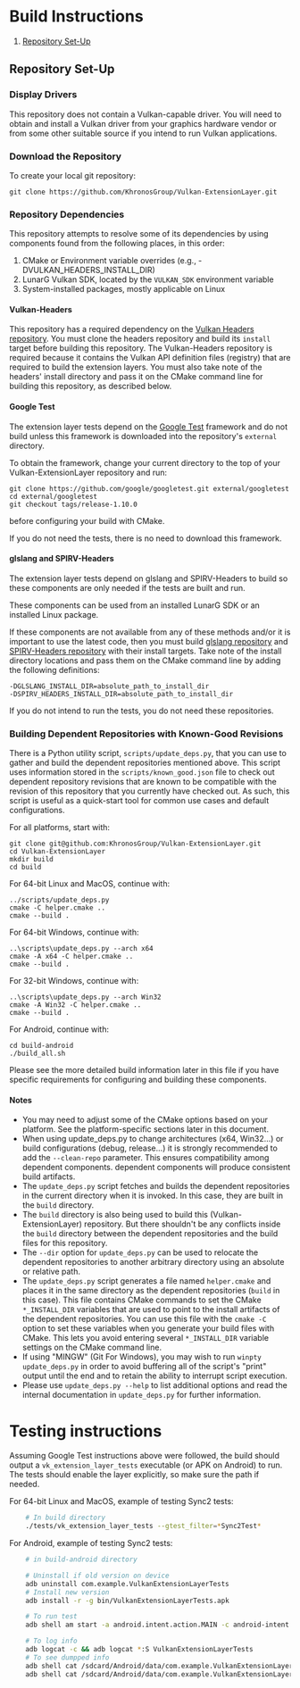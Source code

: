 # Build Instructions

1. [Repository Set-Up](#repository-set-up)

## Repository Set-Up

### Display Drivers

This repository does not contain a Vulkan-capable driver. You will need to
obtain and install a Vulkan driver from your graphics hardware vendor or from
some other suitable source if you intend to run Vulkan applications.

### Download the Repository

To create your local git repository:

    git clone https://github.com/KhronosGroup/Vulkan-ExtensionLayer.git

### Repository Dependencies

This repository attempts to resolve some of its dependencies by using
components found from the following places, in this order:

1. CMake or Environment variable overrides (e.g., -DVULKAN_HEADERS_INSTALL_DIR)
1. LunarG Vulkan SDK, located by the `VULKAN_SDK` environment variable
1. System-installed packages, mostly applicable on Linux

#### Vulkan-Headers

This repository has a required dependency on the
[Vulkan Headers repository](https://github.com/KhronosGroup/Vulkan-Headers).
You must clone the headers repository and build its `install` target before
building this repository. The Vulkan-Headers repository is required because it
contains the Vulkan API definition files (registry) that are required to build
the extension layers. You must also take note of the headers' install
directory and pass it on the CMake command line for building this repository,
as described below.

#### Google Test

The extension layer tests depend on the
[Google Test](https://github.com/google/googletest)
framework and do not build unless this framework is downloaded into the
repository's `external` directory.

To obtain the framework, change your current directory to the top of your
Vulkan-ExtensionLayer repository and run:

    git clone https://github.com/google/googletest.git external/googletest
    cd external/googletest
    git checkout tags/release-1.10.0

before configuring your build with CMake.

If you do not need the tests, there is no need to download this
framework.

#### glslang and SPIRV-Headers

The extension layer tests depend on glslang and SPIRV-Headers to build
so these components are only needed if the tests are built and run.

These components can be used from an installed LunarG SDK or an installed Linux package.

If these components are not available from any of these methods and/or it is important
to use the latest code, then you must build
[glslang repository](https://github.com/KhronosGroup/glslang.git)
and
[SPIRV-Headers repository](https://github.com/KhronosGroup/SPIRV-Headers.git)
with their install targets. Take note of the install directory locations and pass
them on the CMake command line by adding the following definitions:

```
-DGLSLANG_INSTALL_DIR=absolute_path_to_install_dir
-DSPIRV_HEADERS_INSTALL_DIR=absolute_path_to_install_dir
```

If you do not intend to run the tests, you do not need these repositories.

### Building Dependent Repositories with Known-Good Revisions

There is a Python utility script, `scripts/update_deps.py`, that you can use to
gather and build the dependent repositories mentioned above. This script uses
information stored in the `scripts/known_good.json` file to check out dependent
repository revisions that are known to be compatible with the revision of this
repository that you currently have checked out. As such, this script is useful
as a quick-start tool for common use cases and default configurations.

For all platforms, start with:

    git clone git@github.com:KhronosGroup/Vulkan-ExtensionLayer.git
    cd Vulkan-ExtensionLayer
    mkdir build
    cd build

For 64-bit Linux and MacOS, continue with:

    ../scripts/update_deps.py
    cmake -C helper.cmake ..
    cmake --build .

For 64-bit Windows, continue with:

    ..\scripts\update_deps.py --arch x64
    cmake -A x64 -C helper.cmake ..
    cmake --build .

For 32-bit Windows, continue with:

    ..\scripts\update_deps.py --arch Win32
    cmake -A Win32 -C helper.cmake ..
    cmake --build .

For Android, continue with:

    cd build-android
    ./build_all.sh

Please see the more detailed build information later in this file if you have
specific requirements for configuring and building these components.

#### Notes

- You may need to adjust some of the CMake options based on your platform. See
  the platform-specific sections later in this document.
- When using update_deps.py to change architectures (x64, Win32...)
  or build configurations (debug, release...) it is strongly recommended to
  add the `--clean-repo` parameter. This ensures compatibility among dependent
  components.
  dependent components will produce consistent build artifacts.
- The `update_deps.py` script fetches and builds the dependent repositories in
  the current directory when it is invoked. In this case, they are built in
  the `build` directory.
- The `build` directory is also being used to build this
  (Vulkan-ExtensionLayer) repository. But there shouldn't be any conflicts
  inside the `build` directory between the dependent repositories and the
  build files for this repository.
- The `--dir` option for `update_deps.py` can be used to relocate the
  dependent repositories to another arbitrary directory using an absolute or
  relative path.
- The `update_deps.py` script generates a file named `helper.cmake` and places
  it in the same directory as the dependent repositories (`build` in this
  case). This file contains CMake commands to set the CMake `*_INSTALL_DIR`
  variables that are used to point to the install artifacts of the dependent
  repositories. You can use this file with the `cmake -C` option to set these
  variables when you generate your build files with CMake. This lets you avoid
  entering several `*_INSTALL_DIR` variable settings on the CMake command line.
- If using "MINGW" (Git For Windows), you may wish to run
  `winpty update_deps.py` in order to avoid buffering all of the script's
  "print" output until the end and to retain the ability to interrupt script
  execution.
- Please use `update_deps.py --help` to list additional options and read the
  internal documentation in `update_deps.py` for further information.

# Testing instructions

Assuming Google Test instructions above were followed, the build should output a
`vk_extension_layer_tests` executable (or APK on Android) to run. The tests should
enable the layer explicitly, so make sure the path if needed.

For 64-bit Linux and MacOS, example of testing Sync2 tests:
```bash
    # In build directory
    ./tests/vk_extension_layer_tests --gtest_filter=*Sync2Test*
```

For Android, example of testing Sync2 tests:
```bash
    # in build-android directory

    # Uninstall if old version on device
    adb uninstall com.example.VulkanExtensionLayerTests
    # Install new version
    adb install -r -g bin/VulkanExtensionLayerTests.apk

    # To run test
    adb shell am start -a android.intent.action.MAIN -c android-intent.category.LAUNCH -n com.example.VulkanExtensionLayerTests/android.app.NativeActivity --es args --gtest_filter="*Sync2*"

    # To log info
    adb logcat -c && adb logcat *:S VulkanExtensionLayerTests
    # To see dumpped info
    adb shell cat /sdcard/Android/data/com.example.VulkanExtensionLayerTests/files/out.txt
    adb shell cat /sdcard/Android/data/com.example.VulkanExtensionLayerTests/files/err.txt
```